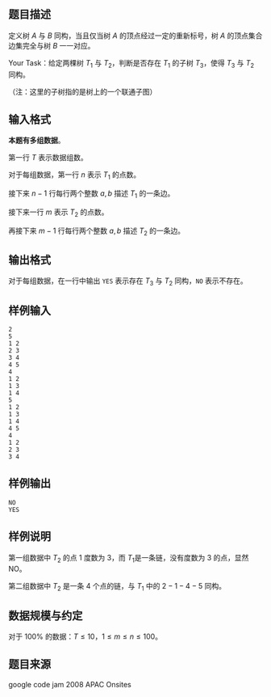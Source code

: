 ## 题目描述

定义树 $A$ 与 $B$ 同构，当且仅当树 $A$ 的顶点经过一定的重新标号，树 $A$ 的顶点集合边集完全与树 $B$ 一一对应。

Your Task：给定两棵树 $T_1$ 与 $T_2$，判断是否存在 $T_1$ 的子树 $T_3$，使得 $T_3$ 与 $T_2$ 同构。

（注：这里的子树指的是树上的一个联通子图）

## 输入格式

**本题有多组数据**。

第一行 $T$ 表示数据组数。

对于每组数据，第一行 $n$ 表示 $T_1$ 的点数。

接下来 $n-1$ 行每行两个整数 $a,b$ 描述 $T_1$ 的一条边。

接下来一行 $m$ 表示 $T_2$ 的点数。

再接下来 $m-1$ 行每行两个整数 $a,b$ 描述 $T_2$ 的一条边。

## 输出格式

对于每组数据，在一行中输出 `YES` 表示存在 $T_3$ 与 $T_2$ 同构，`NO` 表示不存在。

## 样例输入

```plain
2
5
1 2
2 3
3 4
4 5
4
1 2
1 3
1 4
5
1 2
1 3
1 4
4 5
4
1 2
2 3
3 4
```

## 样例输出

```plain
NO
YES
```

## 样例说明

第一组数据中 $T_2$ 的点 $1$ 度数为 $3$，而 $T_1$是一条链，没有度数为 $3$ 的点，显然 NO。

第二组数据中 $T_2$ 是一条 $4$ 个点的链，与 $T_1$ 中的 $2-1-4-5$ 同构。

## 数据规模与约定

对于 $100\%$ 的数据：$T\le 10，1\le m\le n\le 100$。

## 题目来源

google code jam 2008 APAC Onsites